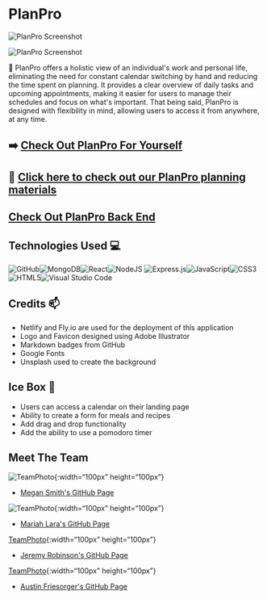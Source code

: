 # PlanPro

![PlanPro Screenshot](public/IMG/PlanProPNG.png)

![PlanPro Screenshot](public/IMG/planProApp.png)

📌 PlanPro offers a holistic view of an individual's work and personal life, eliminating the need for constant calendar switching by hand and reducing the time spent on planning. It provides a clear overview of daily tasks and upcoming appointments, making it easier for users to manage their schedules and focus on what's important. That being said, PlanPro is designed with flexibility in mind, allowing users to access it from anywhere, at any time.

## ➡️ [Check Out PlanPro For Yourself](https://planpro.netlify.app/)

## 📎 [Click here to check out our PlanPro planning materials](https://trello.com/b/rIikIfZ0/planpro)

## [Check Out PlanPro Back End](https://github.com/Primemerlinian/PlanPro-back-end)

## Technologies Used 💻

![GitHub](https://img.shields.io/badge/github-%23121011.svg?style=for-the-badge&logo=github&logoColor=white)![MongoDB](https://img.shields.io/badge/MongoDB-%234ea94b.svg?style=for-the-badge&logo=mongodb&logoColor=white)![React](https://img.shields.io/badge/react-%2320232a.svg?style=for-the-badge&logo=react&logoColor=%2361DAFB)![NodeJS](https://img.shields.io/badge/node.js-6DA55F?style=for-the-badge&logo=node.js&logoColor=white)
![Express.js](https://img.shields.io/badge/express.js-%23404d59.svg?style=for-the-badge&logo=express&logoColor=%2361DAFB)![JavaScript](https://img.shields.io/badge/javascript-%23323330.svg?style=for-the-badge&logo=javascript&logoColor=%23F7DF1E)![CSS3](https://img.shields.io/badge/css3-%231572B6.svg?style=for-the-badge&logo=css3&logoColor=white)![HTML5](https://img.shields.io/badge/html5-%23E34F26.svg?style=for-the-badge&logo=html5&logoColor=white)![Visual Studio Code](https://img.shields.io/badge/Visual%20Studio%20Code-0078d7.svg?style=for-the-badge&logo=visual-studio-code&logoColor=white)

## Credits 📫

* Netlify and Fly.io are used for the deployment of this application
* Logo and Favicon designed using Adobe Illustrator
* Markdown badges from GitHub
* Google Fonts
* Unsplash used to create the background

## Ice Box 🧊

* Users can access a calendar on their landing page
* Ability to create a form for meals and recipes
* Add drag and drop functionality
* Add the ability to use a pomodoro timer

## Meet The Team

![TeamPhoto](public/IMG/Megan.png){:width=“100px” height=“100px”}

* [Megan Smith's GitHub Page](https://github.com/Megans766)

![TeamPhoto](public/IMG/Mariah.png){:width=“100px” height=“100px”}

* [Mariah Lara's GitHub Page](https://github.com/Primemerlinian)

[TeamPhoto](public/IMG/Jeremy.png){:width=“100px” height=“100px”}

* [Jeremy Robinson's GitHub Page](https://github.com/jrob1time)

[TeamPhoto](public/IMG/Austin.png){:width=“100px” height=“100px”}

* [Austin Friesorger's GitHub Page](https://github.com/aafrieso)
